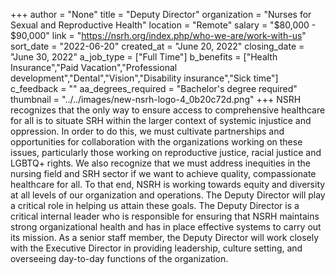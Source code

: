 +++
author = "None"
title = "Deputy Director"
organization = "Nurses for Sexual and Reproductive Health"
location = "Remote"
salary = "$80,000 - $90,000"
link = "https://nsrh.org/index.php/who-we-are/work-with-us"
sort_date = "2022-06-20"
created_at = "June 20, 2022"
closing_date = "June 30, 2022"
a_job_type = ["Full Time"]
b_benefits = ["Health Insurance","Paid Vacation","Professional development","Dental","Vision","Disability insurance","Sick time"]
c_feedback = ""
aa_degrees_required = "Bachelor's degree required"
thumbnail = "../../images/new-nsrh-logo-4_0b20c72d.png"
+++
NSRH recognizes that the only way to ensure access to comprehensive healthcare for all is to situate SRH within the larger context of systemic injustice and oppression. In order to do this, we must cultivate partnerships and opportunities for collaboration with the organizations working on these issues, particularly those working on reproductive justice, racial justice and LGBTQ+ rights. We also recognize that we must address inequities in the nursing field and SRH sector if we want to achieve quality, compassionate healthcare for all.  To that end, NSRH is working towards equity and diversity at all levels of our organization and operations. The Deputy Director will play a critical role in helping us attain these goals. The Deputy Director is a critical internal leader who is responsible for ensuring that NSRH maintains strong organizational health and has in place effective systems to carry out its mission. As a senior staff member, the Deputy Director will work closely with the Executive Director in providing leadership, culture setting, and overseeing day-to-day functions of the organization.